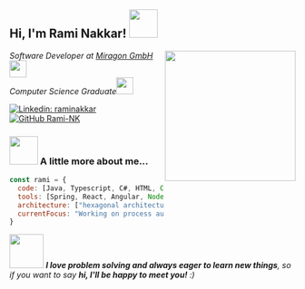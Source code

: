 <h2> Hi, I'm Rami Nakkar! <img src="https://media.giphy.com/media/mGcNjsfWAjY5AEZNw6/giphy.gif" width="50"></h2>
<img align='right' src="https://media.giphy.com/media/ieyl9zmCjO4b4t6qoY/giphy.gif" width="230">
<p><em>Software Developer at <a href="http://miragon.io">Miragon GmbH</a><img src="https://media.giphy.com/media/fYSnHlufseco8Fh93Z/giphy.gif" width="30"></br>Computer Science Graduate<img src="https://media.giphy.com/media/WUlplcMpOCEmTGBtBW/giphy.gif" width="30"> 
</em></p>

[![Linkedin: raminakkar](https://img.shields.io/badge/-raminakkar-blue?style=flat-square&logo=Linkedin&logoColor=white&link=https://www.linkedin.com/in/raminakkar/)]([[https://www.linkedin.com/in/raminakkar/](https://www.linkedin.com/in/rami-nakkar-ab521a209/)](https://www.linkedin.com/in/rami-nakkar-ab521a209/))
[![GitHub Rami-NK](https://img.shields.io/github/followers/rami-nk?label=follow&style=social)](https://github.com/rami-nk)

### <img src="https://media.giphy.com/media/VgCDAzcKvsR6OM0uWg/giphy.gif" width="50"> A little more about me...  

```javascript
const rami = {
  code: [Java, Typescript, C#, HTML, CSS],
  tools: [Spring, React, Angular, Node, Docker, Azure],
  architecture: ["hexagonal architecture", "microservices", "Agile methodologies"],
  currentFocus: "Working on process automation and software engineering at Miragon GmbH",
}
```
<img src="https://media.giphy.com/media/LnQjpWaON8nhr21vNW/giphy.gif" width="60"> <em><b>I love problem solving and always eager to learn new things</b>, so if you want to say <b>hi, I'll be happy to meet you!</b> :)</em>
<!--
**rami-nk/rami-nk** is a ✨ _special_ ✨ repository because its `README.md` (this file) appears on your GitHub profile.

Here are some ideas to get you started:

- 🔭 I’m currently working on ...
- 🌱 I’m currently learning ...
- 👯 I’m looking to collaborate on ...
- 🤔 I’m looking for help with ...
- 💬 Ask me about ...
- 📫 How to reach me: ...
- 😄 Pronouns: ...
- ⚡ Fun fact: ...
-->
